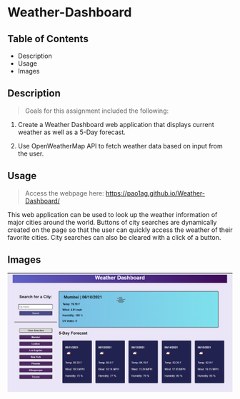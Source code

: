 # Weather-Dashboard

## Table of Contents

* Description
* Usage
* Images


## Description

> Goals for this assignment included the following:

1. Create a Weather Dashboard web application that displays current weather as well as a 5-Day forecast.

2. Use OpenWeatherMap API to fetch weather data based on input from the user.

## Usage

> Access the webpage here: <https://pao1ag.github.io/Weather-Dashboard/>

This web application can be used to look up the weather information of major cities around the world. Buttons of city searches are dynamically created on the page so that the user can quickly access the weather of their favorite cities. City searches can also be cleared with a click of a button.

## Images

![Screenshot of Weather Dashboard](assets/images/weatherDashboard_screenshot.png)